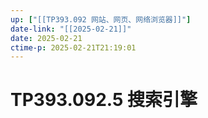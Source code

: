 ```yaml
---
up: ["[[TP393.092 网站、网页、网络浏览器]]"]
date-link: "[[2025-02-21]]"
date: 2025-02-21
ctime-p: 2025-02-21T21:19:01
---
```


# TP393.092.5 搜索引擎
